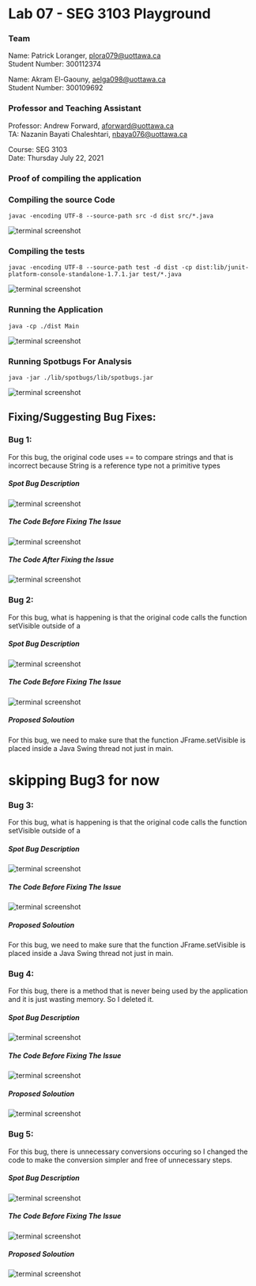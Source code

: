 # Lab 07 - SEG 3103 Playground

### Team

Name: Patrick Loranger, plora079@uottawa.ca<br>
Student Number: 300112374<br>

Name: Akram El-Gaouny, aelga098@uottawa.ca<br>
Student Number: 300109692

### Professor and Teaching Assistant

Professor: Andrew Forward, aforward@uottawa.ca<br>
TA: Nazanin Bayati Chaleshtari, nbaya076@uottawa.ca<br>

Course: SEG 3103<br>
Date: Thursday July 22, 2021


### Proof of compiling the application

### Compiling the source Code

```code
javac -encoding UTF-8 --source-path src -d dist src/*.java

```
![terminal screenshot](Assets/CompiledPicture.PNG)

### Compiling the tests

```code
javac -encoding UTF-8 --source-path test -d dist -cp dist:lib/junit-platform-console-standalone-1.7.1.jar test/*.java
```
![terminal screenshot](Assets/compiledTests.PNG)

### Running the Application

```code
java -cp ./dist Main
```
![terminal screenshot](Assets/ApplicationRunning.PNG)

### Running Spotbugs For Analysis

```code
java -jar ./lib/spotbugs/lib/spotbugs.jar
```
![terminal screenshot](Assets/SpotBugs.PNG)

## Fixing/Suggesting Bug Fixes:

### Bug 1: 

For this bug, the original code uses == to compare strings and that is incorrect because String is a reference type not a primitive types

##### Spot Bug Description
![terminal screenshot](Assets/Bug1/Bug1Description.PNG)
##### The Code Before Fixing The Issue
![terminal screenshot](Assets/Bug1/Bug1Before.PNG)
##### The Code After Fixing the Issue
![terminal screenshot](Assets/Bug1/Bug1After.PNG)



### Bug 2: 
For this bug, what is happening is that the original code calls the function setVisible outside of a 
##### Spot Bug Description
![terminal screenshot](Assets/Bug2/Bug2Description.PNG)
##### The Code Before Fixing The Issue
![terminal screenshot](Assets/Bug2/Bug2Before.PNG)
##### Proposed Soloution
For this bug, we need to make sure that the function JFrame.setVisible is placed inside a Java Swing thread not just in main.


# skipping Bug3 for now

### Bug 3: 
For this bug, what is happening is that the original code calls the function setVisible outside of a 
##### Spot Bug Description
![terminal screenshot](Assets/Bug3/Bug3Description.PNG)
##### The Code Before Fixing The Issue
![terminal screenshot](Assets/Bug3/Bug3Before.PNG)
##### Proposed Soloution
For this bug, we need to make sure that the function JFrame.setVisible is placed inside a Java Swing thread not just in main.

### Bug 4: 
For this bug, there is a method that is never being used by the application and it is just wasting memory. So I deleted it.
##### Spot Bug Description
![terminal screenshot](Assets/Bug4/Bug4Description.PNG)
##### The Code Before Fixing The Issue
![terminal screenshot](Assets/Bug4/Bug4Before.PNG)
##### Proposed Soloution
![terminal screenshot](Assets/Bug4/Bug4After.PNG)


### Bug 5: 
For this bug, there is unnecessary conversions occuring so I changed the code to make the conversion simpler and free of unnecessary steps.
##### Spot Bug Description
![terminal screenshot](Assets/Bug5/Bug5Description.PNG)
##### The Code Before Fixing The Issue
![terminal screenshot](Assets/Bug5/Bug5Before.PNG)
##### Proposed Soloution
![terminal screenshot](Assets/Bug5/Bug5After.PNG)



